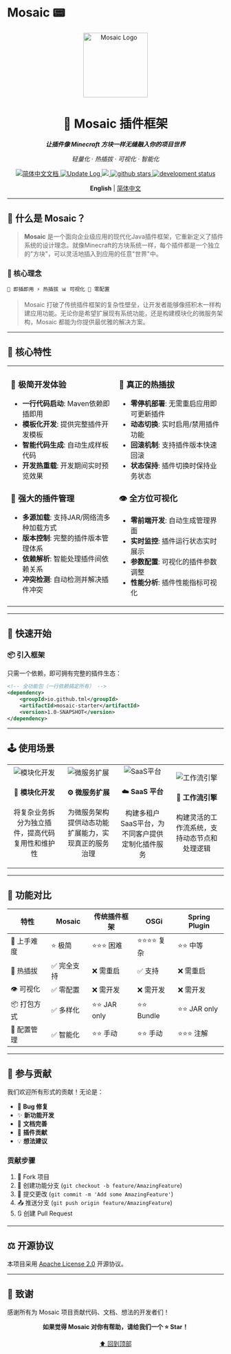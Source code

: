 # Mosaic 📟

<div align="center">

<img src="https://github.com/user-attachments/assets/b425421b-d3dd-4b6c-b1a7-a944ff63c3e9" alt="Mosaic Logo" width="150" />

<h1>🧩 Mosaic 插件框架</h1>

<p><strong><em>让插件像 Minecraft 方块一样无缝融入你的项目世界</em></strong></p>

*轻量化 · 热插拔 · 可视化 · 智能化*

<a href="https://Geniusay.github.io/ChopperBot-Doc/">

<img src="https://img.shields.io/badge/文档-简体中文-blue.svg?style=for-the-badge" alt="简体中文文档" />

</a>

<a href="https://github.com/Geniusay/ChopperBot/blob/master/CHANGELOG.md">

<img src="https://img.shields.io/badge/ChangeLog-English-blue.svg?style=for-the-badge" alt="Update Log" />

</a>

<a href="https://www.oracle.com/technetwork/java/javase/downloads/index.html">

<img src="https://img.shields.io/badge/JDK-11+-green.svg?style=for-the-badge" />

</a>

<a href='https://github.com/Geniusay/ChopperBot'>

<img src="https://img.shields.io/github/stars/Geniusay/ChopperBot.svg?style=for-the-badge" alt="github stars"/>

</a>

<a href="">

<img src="https://img.shields.io/badge/Status-Developing-yellow?style=for-the-badge" alt="development status"/>

</a>

<p align='center'>

<b>English</b> | <a href="README.zh-CN.md">简体中文</a>

</p>

</div>

---

## 👻 什么是 Mosaic？
>**Mosaic** 是一个面向企业级应用的现代化Java插件框架，它重新定义了插件系统的设计理念。就像Minecraft的方块系统一样，每个插件都是一个独立的"方块"，可以灵活地插入到应用的任意"世界"中。
### 🎯 核心理念

```
🔌 即插即用 ⚡ 热插拔 📊 可视化 🚀 零配置
```

>Mosaic 打破了传统插件框架的复杂性壁垒，让开发者能够像搭积木一样构建应用功能。无论你是希望扩展现有系统功能，还是构建模块化的微服务架构，Mosaic 都能为你提供最优雅的解决方案。

---

## 🔱 核心特性

<table>
<tr>
<td width="50%" valign="top">

### 🚀 极简开发体验
- **一行代码启动**: Maven依赖即插即用
- **模板化开发**: 提供完整插件开发模板
- **智能代码生成**: 自动生成样板代码
- **开发热重载**: 开发期间实时预览效果

### 🔄 强大的插件管理
- **多源加载**: 支持JAR/网络流多种加载方式
- **版本控制**: 完整的插件版本管理体系
- **依赖解析**: 智能处理插件间依赖关系
- **冲突检测**: 自动检测并解决插件冲突

</td>
<td width="50%" valign="top">

### 🔌 真正的热插拔
- **零停机部署**: 无需重启应用即可更新插件
- **动态切换**: 实时启用/禁用插件功能
- **回滚机制**: 支持插件版本快速回滚
- **状态保持**: 插件切换时保持业务状态

### 👁️ 全方位可视化
- **零前端开发**: 自动生成管理界面
- **实时监控**: 插件运行状态实时展示
- **参数配置**: 可视化的插件参数调整
- **性能分析**: 插件性能指标可视化

</td>
</tr>
</table>

---

## 🚀 快速开始

### 📦 引入框架

只需一个依赖，即可拥有完整的插件生态：

```xml
<!-- 全功能包（一行依赖搞定所有） -->
<dependency>
    <groupId>io.github.tml</groupId>
    <artifactId>mosaic-starter</artifactId>
    <version>1.0-SNAPSHOT</version>
</dependency>
```

---

## 🕹️ 使用场景

<table>
<tr>
<td align="center" width="25%">
<img src="https://img.icons8.com/fluency/96/puzzle.png" alt="模块化开发"/>
<h4>🧩 模块化开发</h4>
<p>将复杂业务拆分为独立插件，提高代码复用性和维护性</p>
</td>
<td align="center" width="25%">
<img src="https://img.icons8.com/fluency/96/api-settings.png" alt="微服务扩展"/>
<h4>⚙️ 微服务扩展</h4>
<p>为微服务架构提供动态功能扩展能力，实现真正的服务治理</p>
</td>
<td align="center" width="25%">
<img src="https://img.icons8.com/fluency/96/cloud-development.png" alt="SaaS平台"/>
<h4>☁️ SaaS 平台</h4>
<p>构建多租户SaaS平台，为不同客户提供定制化插件服务</p>
</td>
<td align="center" width="25%">
<img src="https://img.icons8.com/fluency/96/workflow.png" alt="工作流引擎"/>
<h4>🔄 工作流引擎</h4>
<p>构建灵活的工作流系统，支持动态节点和处理逻辑</p>
</td>
</tr>
</table>

---

## 🔋 功能对比

| 特性 | Mosaic | 传统插件框架 | OSGi | Spring Plugin |
|------|--------|-------------|------|---------------|
| 🚀 上手难度 | ⭐ 极简 | ⭐⭐⭐ 困难 | ⭐⭐⭐⭐ 复杂 | ⭐⭐ 中等 |
| 🔌 热插拔 | ✅ 完全支持 | ❌ 需重启 | ✅ 支持 | ❌ 需重启 |
| 👁️ 可视化 | ✅ 零配置 | ❌ 需开发 | ❌ 需开发 | ❌ 需开发 |
| 📦 打包方式 | ✅ 多样化 | ⭐⭐ JAR only | ⭐⭐ Bundle | ⭐⭐ JAR only |
| 🔧 配置管理 | ✅ 智能化 | ⭐⭐ 手动 | ⭐⭐ 手动 | ⭐⭐⭐ 注解 |

---

## 🍖 参与贡献

我们欢迎所有形式的贡献！无论是：

- 🐛 **Bug 修复**
- ✨ **新功能开发**
- 📝 **文档完善**
- 🔌 **插件贡献**
- 💡 **想法建议**

### 贡献步骤

1. 🍴 Fork 项目
2. 🌿 创建功能分支 (`git checkout -b feature/AmazingFeature`)
3. 💾 提交更改 (`git commit -m 'Add some AmazingFeature'`)
4. 📤 推送分支 (`git push origin feature/AmazingFeature`)
5. 🔃 创建 Pull Request

---

## ⚖️ 开源协议

本项目采用 [Apache License 2.0](LICENSE) 开源协议。

---

## 🙏 致谢

感谢所有为 Mosaic 项目贡献代码、文档、想法的开发者们！

<div align="center">

**如果觉得 Mosaic 对你有帮助，请给我们一个 ⭐ Star！**

[⬆ 回到顶部](#-mosaic-plugin-framework)

</div>
